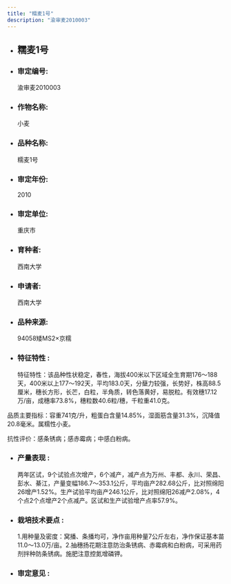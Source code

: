 ```yaml
---
title: "糯麦1号"
description: "渝审麦2010003"
---
```

* ## 糯麦1号
* ###  审定编号:  
   渝审麦2010003

*  ### 作物名称:  
   小麦

*   ###  品种名称: 
    糯麦1号

*   ### 审定年份: 
    2010

*   ### 审定单位:  
    重庆市

*   ### 育种者:  
    西南大学

*   ### 申请者:  
    西南大学

*   ### 品种来源:  
    94058矮MS2×京糯

*   ### 特征特性 : 
    特征特性：该品种性状稳定，春性，海拔400米以下区域全生育期176～188天，400米以上177～192天，平均183.0天，分蘖力较强，长势好，株高88.5厘米，穗长方形，长芒，白粒，半角质，转色落黄好，易脱粒。有效穗17.12万/亩，成穗率73.8%，穗粒数40.6粒/穗，千粒重41.0克。
品质主要指标：容重741克/升，粗蛋白含量14.85%，湿面筋含量31.3%，沉降值20.8毫米。属糯性小麦。
抗性评价：感条锈病；感赤霉病；中感白粉病。


*   ### 产量表现 : 
    两年区试，9个试验点次增产，6个减产，减产点为万州、丰都、永川、荣昌、彭水、綦江，产量变幅186.7～353.1公斤，平均亩产282.68公斤，比对照绵阳26增产1.52%。生产试验平均亩产246.1公斤，比对照绵阳26减产2.08%，4个点2个点增产2个点减产。区试和生产试验增产点率57.9%。

*   ### 栽培技术要点 : 
    1.用种量及密度：窝播、条播均可，净作亩用种量7公斤左右，净作保证基本苗11.0～13.0万/亩。2.抽穗扬花期注意防治条锈病、赤霉病和白粉病，可采用药剂拌种防条锈病。施肥注意控氮增磷钾。

*   ### 审定意见 : 
    
